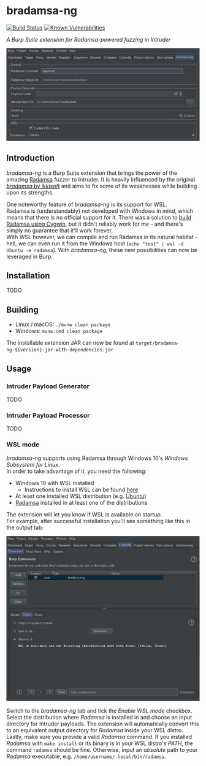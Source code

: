# bradamsa-ng

[![Build Status](https://travis-ci.com/nscuro/bradamsa-ng.svg?token=24qz67tadxUHqtNZeoJu&branch=master)](https://travis-ci.com/nscuro/bradamsa-ng)
[![Known Vulnerabilities](https://snyk.io/test/github/nscuro/bradamsa-ng/badge.svg?targetFile=pom.xml)](https://snyk.io/test/github/nscuro/bradamsa-ng?targetFile=pom.xml)

*A Burp Suite extension for Radamsa-powered fuzzing in Intruder*

![Screenshot](.github/screenshot_wsl.jpg)

## Introduction

*bradamsa-ng* is a Burp Suite extension that brings the power of the amazing 
[Radamsa](https://gitlab.com/akihe/radamsa) fuzzer to Intruder. It is heavily
influenced by the original [*bradamsa* by *ikkisoft*](https://github.com/ikkisoft/bradamsa) 
and aims to fix some of its weaknesses while building upon its strengths.

One noteworthy feature of *bradamsa-ng* is its support for WSL.  
Radamsa is (understandably) not developed with Windows in mind, which means that 
there is no official support for it. There was a solution to [build Radamsa using Cygwin](https://github.com/aoh/radamsa/issues/31#issuecomment-266049451),
but it didn't reliably work for me - and there's simply no guarantee that it'll work forever.  
With WSL however, we can compile and run Radamsa in its natural habitat - hell, 
we can even run it from the Windows host (`echo "test" | wsl -d Ubuntu -e radamsa`).
With *bradamsa-ng*, these new possibilities can now be leveraged in Burp.

## Installation

TODO

## Building

* Linux / macOS: `./mvnw clean package`
* Windows: `mvnw.cmd clean package`

The installable extension JAR can now be found at `target/bradamsa-ng-${version}-jar-with-dependencies.jar`

## Usage

### Intruder Payload Generator

TODO

### Intruder Payload Processor

TODO

### WSL mode

*bradamsa-ng* supports using Radamsa through Windows 10's *Windows Subsystem for Linux*.  
In order to take advantage of it, you need the following:

* Windows 10 with WSL installed
  * Instructions to install WSL can be found [here](https://docs.microsoft.com/en-us/windows/wsl/install-win10)
* At least one installed WSL distribution (e.g. [Ubuntu](https://www.microsoft.com/en-us/p/ubuntu/9nblggh4msv6))
* [Radamsa](https://gitlab.com/akihe/radamsa) installed in at least one of the distributions

The extension will let you know if WSL is available on startup.  
For example, after successful installation you'll see something like this in the output tab:

![Screenshot WSL available](.github/screenshot_wsl-available-output.jpg)

Switch to the *bradamsa-ng* tab and tick the *Enable WSL mode* checkbox. 
Select the distribution where *Radamsa* is installed in and choose an input directory for Intruder payloads. 
The extension will automatically convert this to an equivalent output directory for *Radamsa* inside your WSL distro.
Lastly, make sure you provide a valid *Radamsa* command. If you installed *Radamsa* with `make install` or its binary
is in your WSL distro's *PATH*, the command `radamsa` should be fine. Otherwise, input an *absolute* path to your *Radamsa*
executable, e.g. `/home/username/.local/bin/radamsa`.
